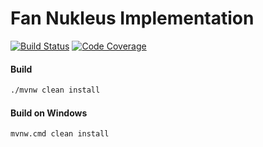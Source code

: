 # Fan Nukleus Implementation

[![Build Status][build-status-image]][build-status]
[![Code Coverage][code-coverage-image]][code-coverage]

#### Build
```bash
./mvnw clean install
```
#### Build on Windows
```bash
mvnw.cmd clean install
```

[build-status-image]: https://travis-ci.org/reaktivity/nukleus-fan.java.svg?branch=develop
[build-status]: https://travis-ci.org/reaktivity/nukleus-fan.java
[code-coverage-image]: https://codecov.io/gh/reaktivity/nukleus-fan.java/branch/develop/graph/badge.svg
[code-coverage]: https://codecov.io/gh/reaktivity/nukleus-fan.java
